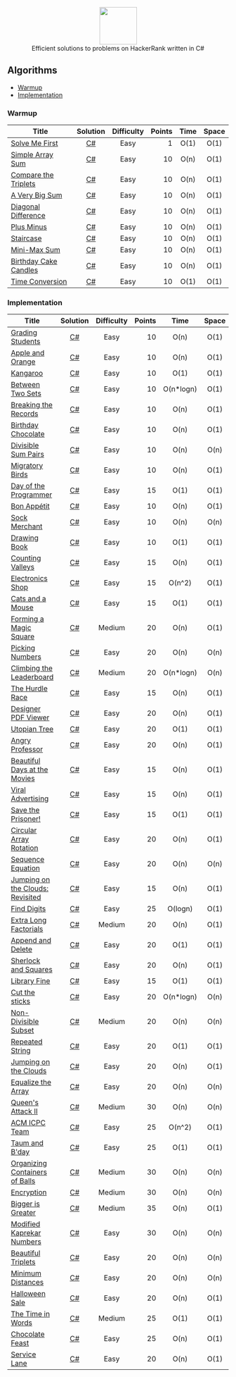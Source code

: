 <p align="center">
    <a href="https://www.hackerrank.com/nemrud_demir">
        <img height=85 src="./Resources/hackerrank_logo.svg">
    </a>
    <br>
    Efficient solutions to problems on HackerRank written in C#
</p>

## Algorithms
* [Warmup](#Warmup)
* [Implementation](#Implementation)

### Warmup
| Title             | Solution  | Difficulty                    | Points| Time  | Space
|-------------------|:---------:|:-----------------------------:|------:|:-----:|:-:
[Solve Me First](./Problem%20Solving/Warmup/Solve%20Me%20First)|[C#](./Problem%20Solving/Warmup/Solve%20Me%20First/Solution.cs)|Easy|1|O(1)|O(1)
[Simple Array Sum](./Problem%20Solving/Warmup/Simple%20Array%20Sum)|[C#](./Problem%20Solving/Warmup/Simple%20Array%20Sum/Solution.cs)|Easy|10|O(n)|O(1)
[Compare the Triplets](./Problem%20Solving/Warmup/Compare%20the%20Triplets)|[C#](./Problem%20Solving/Warmup/Compare%20the%20Triplets/Solution.cs)|Easy|10|O(n)|O(1)
[A Very Big Sum](./Problem%20Solving/Warmup/A%20Very%20Big%20Sum)|[C#](./Problem%20Solving/Warmup/A%20Very%20Big%20Sum/Solution.cs)|Easy|10|O(n)|O(1)
[Diagonal Difference](./Problem%20Solving/Warmup/Diagonal%20Difference)|[C#](./Problem%20Solving/Warmup/Diagonal%20Difference/Solution.cs)|Easy|10|O(n)|O(1)
[Plus Minus](./Problem%20Solving/Warmup/Plus%20Minus)|[C#](./Problem%20Solving/Warmup/Plus%20Minus/Solution.cs)|Easy|10|O(n)|O(1)
[Staircase](./Problem%20Solving/Warmup/Staircase)|[C#](./Problem%20Solving/Warmup/Staircase/Solution.cs)|Easy|10|O(n)|O(1)
[Mini-Max Sum](./Problem%20Solving/Warmup/Mini-Max%20Sum)|[C#](./Problem%20Solving/Warmup/Mini-Max%20Sum/Solution.cs)|Easy|10|O(n)|O(1)
[Birthday Cake Candles](./Problem%20Solving/Warmup/Birthday%20Cake%20Candles)|[C#](./Problem%20Solving/Warmup/Birthday%20Cake%20Candles/Solution.cs)|Easy|10|O(n)|O(1)
[Time Conversion](./Problem%20Solving/Warmup/Time%20Conversion)|[C#](./Problem%20Solving/Warmup/Time%20Conversion/Solution.cs)|Easy|10|O(1)|O(1)

### Implementation
| Title             | Solution  | Difficulty                    | Points| Time  | Space
|-------------------|:---------:|:-----------------------------:|------:|:-----:|:-:
[Grading Students](./Problem%20Solving/Implementation/Grading%20Students)|[C#](./Problem%20Solving/Implementation/Grading%20Students/Solution.cs)|Easy|10|O(n)|O(1)
[Apple and Orange](./Problem%20Solving/Implementation/Apple%20and%20Orange)|[C#](./Problem%20Solving/Implementation/Apple%20and%20Orange/Solution.cs)|Easy|10|O(n)|O(1)
[Kangaroo](./Problem%20Solving/Implementation/Kangaroo)|[C#](./Problem%20Solving/Implementation/Kangaroo/Solution.cs)|Easy|10|O(1)|O(1)
[Between Two Sets](./Problem%20Solving/Implementation/Between%20Two%20Sets)|[C#](./Problem%20Solving/Implementation/Between%20Two%20Sets/Solution.cs)|Easy|10|O(n*logn)|O(1)
[Breaking the Records](./Problem%20Solving/Implementation/Breaking%20the%20Records)|[C#](./Problem%20Solving/Implementation/Breaking%20the%20Records/Solution.cs)|Easy|10|O(n)|O(1)
[Birthday Chocolate](./Problem%20Solving/Implementation/Birthday%20Chocolate)|[C#](./Problem%20Solving/Implementation/Birthday%20Chocolate/Solution.cs)|Easy|10|O(n)|O(1)
[Divisible Sum Pairs](./Problem%20Solving/Implementation/Divisible%20Sum%20Pairs)|[C#](./Problem%20Solving/Implementation/Divisible%20Sum%20Pairs/Solution.cs)|Easy|10|O(n)|O(n)
[Migratory Birds](./Problem%20Solving/Implementation/Migratory%20Birds)|[C#](./Problem%20Solving/Implementation/Migratory%20Birds/Solution.cs)|Easy|10|O(n)|O(1)
[Day of the Programmer](./Problem%20Solving/Implementation/Day%20of%20the%20Programmer)|[C#](./Problem%20Solving/Implementation/Day%20of%20the%20Programmer/Solution.cs)|Easy|15|O(1)|O(1)
[Bon Appétit](./Problem%20Solving/Implementation/Bon%20Appetit)|[C#](./Problem%20Solving/Implementation/Bon%20Appetit/Solution.cs)|Easy|10|O(n)|O(1)
[Sock Merchant](./Problem%20Solving/Implementation/Sock%20Merchant)|[C#](./Problem%20Solving/Implementation/Sock%20Merchant/Solution.cs)|Easy|10|O(n)|O(n)
[Drawing Book](./Problem%20Solving/Implementation/Drawing%20Book)|[C#](./Problem%20Solving/Implementation/Drawing%20Book/Solution.cs)|Easy|10|O(1)|O(1)
[Counting Valleys](./Problem%20Solving/Implementation/Counting%20Valleys)|[C#](./Problem%20Solving/Implementation/Counting%20Valleys/Solution.cs)|Easy|15|O(n)|O(1)
[Electronics Shop](./Problem%20Solving/Implementation/Electronics%20Shop)|[C#](./Problem%20Solving/Implementation/Electronics%20Shop/Solution.cs)|Easy|15|O(n^2)|O(1)
[Cats and a Mouse](./Problem%20Solving/Implementation/Cats%20and%20a%20Mouse)|[C#](./Problem%20Solving/Implementation/Cats%20and%20a%20Mouse/Solution.cs)|Easy|15|O(1)|O(1)
[Forming a Magic Square](./Problem%20Solving/Implementation/Forming%20a%20Magic%20Square)|[C#](./Problem%20Solving/Implementation/Forming%20a%20Magic%20Square/Solution.cs)|Medium|20|O(n)|O(1)
[Picking Numbers](./Problem%20Solving/Implementation/Picking%20Numbers)|[C#](./Problem%20Solving/Implementation/Picking%20Numbers/Solution.cs)|Easy|20|O(n)|O(n)
[Climbing the Leaderboard](./Problem%20Solving/Implementation/Climbing%20the%20Leaderboard)|[C#](./Problem%20Solving/Implementation/Climbing%20the%20Leaderboard/Solution.cs)|Medium|20|O(n*logn)|O(n)
[The Hurdle Race](./Problem%20Solving/Implementation/The%20Hurdle%20Race)|[C#](./Problem%20Solving/Implementation/The%20Hurdle%20Race/Solution.cs)|Easy|15|O(n)|O(1)
[Designer PDF Viewer](./Problem%20Solving/Implementation/Designer%20PDF%20Viewer)|[C#](./Problem%20Solving/Implementation/Designer%20PDF%20Viewer/Solution.cs)|Easy|20|O(n)|O(1)
[Utopian Tree](./Problem%20Solving/Implementation/Utopian%20Tree)|[C#](./Problem%20Solving/Implementation/Utopian%20Tree/Solution.cs)|Easy|20|O(1)|O(1)
[Angry Professor](./Problem%20Solving/Implementation/Angry%20Professor)|[C#](./Problem%20Solving/Implementation/Angry%20Professor/Solution.cs)|Easy|20|O(n)|O(1)
[Beautiful Days at the Movies](./Problem%20Solving/Implementation/Beautiful%20Days%20at%20the%20Movies)|[C#](./Problem%20Solving/Implementation/Beautiful%20Days%20at%20the%20Movies/Solution.cs)|Easy|15|O(n)|O(1)
[Viral Advertising](./Problem%20Solving/Implementation/Viral%20Advertising)|[C#](./Problem%20Solving/Implementation/Viral%20Advertising/Solution.cs)|Easy|15|O(n)|O(1)
[Save the Prisoner!](./Problem%20Solving/Implementation/Save%20the%20Prisoner!)|[C#](./Problem%20Solving/Implementation/Save%20the%20Prisoner!/Solution.cs)|Easy|15|O(1)|O(1)
[Circular Array Rotation](./Problem%20Solving/Implementation/Circular%20Array%20Rotation)|[C#](./Problem%20Solving/Implementation/Circular%20Array%20Rotation/Solution.cs)|Easy|20|O(n)|O(1)
[Sequence Equation](./Problem%20Solving/Implementation/Sequence%20Equation)|[C#](./Problem%20Solving/Implementation/Sequence%20Equation/Solution.cs)|Easy|20|O(n)|O(n)
[Jumping on the Clouds: Revisited](./Problem%20Solving/Implementation/Jumping%20on%20the%20Clouds%20Revisited)|[C#](./Problem%20Solving/Implementation/Jumping%20on%20the%20Clouds%20Revisited/Solution.cs)|Easy|15|O(n)|O(1)
[Find Digits](./Problem%20Solving/Implementation/Find%20Digits)|[C#](./Problem%20Solving/Implementation/Find%20Digits/Solution.cs)|Easy|25|O(logn)|O(1)
[Extra Long Factorials](./Problem%20Solving/Implementation/Extra%20Long%20Factorials)|[C#](./Problem%20Solving/Implementation/Extra%20Long%20Factorials/Solution.cs)|Medium|20|O(n)|O(1)
[Append and Delete](./Problem%20Solving/Implementation/Append%20and%20Delete)|[C#](./Problem%20Solving/Implementation/Append%20and%20Delete/Solution.cs)|Easy|20|O(1)|O(1)
[Sherlock and Squares](./Problem%20Solving/Implementation/Sherlock%20and%20Squares)|[C#](./Problem%20Solving/Implementation/Sherlock%20and%20Squares/Solution.cs)|Easy|20|O(n)|O(1)
[Library Fine](./Problem%20Solving/Implementation/Library%20Fine)|[C#](./Problem%20Solving/Implementation/Library%20Fine/Solution.cs)|Easy|15|O(1)|O(1)
[Cut the sticks](./Problem%20Solving/Implementation/Cut%20the%20sticks)|[C#](./Problem%20Solving/Implementation/Cut%20the%20sticks/Solution.cs)|Easy|20|O(n*logn)|O(n)
[Non-Divisible Subset](./Problem%20Solving/Implementation/Non-Divisible%20Subset)|[C#](./Problem%20Solving/Implementation/Non-Divisible%20Subset/Solution.cs)|Medium|20|O(n)|O(n)
[Repeated String](./Problem%20Solving/Implementation/Repeated%20String)|[C#](./Problem%20Solving/Implementation/Repeated%20String/Solution.cs)|Easy|20|O(1)|O(1)
[Jumping on the Clouds](./Problem%20Solving/Implementation/Jumping%20on%20the%20Clouds)|[C#](./Problem%20Solving/Implementation/Jumping%20on%20the%20Clouds/Solution.cs)|Easy|20|O(n)|O(1)
[Equalize the Array](./Problem%20Solving/Implementation/Equalize%20the%20Array)|[C#](./Problem%20Solving/Implementation/Equalize%20the%20Array/Solution.cs)|Easy|20|O(n)|O(n)
[Queen's Attack II](./Problem%20Solving/Implementation/Queen's%20Attack%20II)|[C#](./Problem%20Solving/Implementation/Queen's%20Attack%20II/Solution.cs)|Medium|30|O(n)|O(n)
[ACM ICPC Team](./Problem%20Solving/Implementation/ACM%20ICPC%20Team)|[C#](./Problem%20Solving/Implementation/ACM%20ICPC%20Team/Solution.cs)|Easy|25|O(n^2)|O(1)
[Taum and B'day](./Problem%20Solving/Implementation/Taum%20and%20B'day)|[C#](./Problem%20Solving/Implementation/Taum%20and%20B'day/Solution.cs)|Easy|25|O(1)|O(1)
[Organizing Containers of Balls](./Problem%20Solving/Implementation/Organizing%20Containers%20of%20Balls)|[C#](./Problem%20Solving/Implementation/Organizing%20Containers%20of%20Balls/Solution.cs)|Medium|30|O(n)|O(n)
[Encryption](./Problem%20Solving/Implementation/Encryption)|[C#](./Problem%20Solving/Implementation/Encryption/Solution.cs)|Medium|30|O(n)|O(n)
[Bigger is Greater](./Problem%20Solving/Implementation/Bigger%20is%20Greater)|[C#](./Problem%20Solving/Implementation/Bigger%20is%20Greater/Solution.cs)|Medium|35|O(n)|O(1)
[Modified Kaprekar Numbers](./Problem%20Solving/Implementation/Modified%20Kaprekar%20Numbers)|[C#](./Problem%20Solving/Implementation/Modified%20Kaprekar%20Numbers/Solution.cs)|Easy|30|O(n)|O(n)
[Beautiful Triplets](./Problem%20Solving/Implementation/Beautiful%20Triplets)|[C#](./Problem%20Solving/Implementation/Beautiful%20Triplets/Solution.cs)|Easy|20|O(n)|O(n)
[Minimum Distances](./Problem%20Solving/Implementation/Minimum%20Distances)|[C#](./Problem%20Solving/Implementation/Minimum%20Distances/Solution.cs)|Easy|20|O(n)|O(n)
[Halloween Sale](./Problem%20Solving/Implementation/Halloween%20Sale)|[C#](./Problem%20Solving/Implementation/Halloween%20Sale/Solution.cs)|Easy|20|O(n)|O(1)
[The Time in Words](./Problem%20Solving/Implementation/The%20Time%20in%20Words)|[C#](./Problem%20Solving/Implementation/The%20Time%20in%20Words/Solution.cs)|Medium|25|O(1)|O(1)
[Chocolate Feast](./Problem%20Solving/Implementation/Chocolate%20Feast)|[C#](./Problem%20Solving/Implementation/Chocolate%20Feast/Solution.cs)|Easy|25|O(n)|O(1)
[Service Lane](./Problem%20Solving/Implementation/Service%20Lane)|[C#](./Problem%20Solving/Implementation/Service%20Lane/Solution.cs)|Easy|20|O(n)|O(1)
